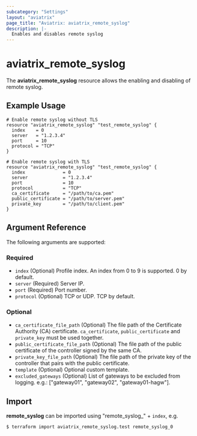 ```yaml
---
subcategory: "Settings"
layout: "aviatrix"
page_title: "Aviatrix: aviatrix_remote_syslog"
description: |-
  Enables and disables remote syslog
---
```


# aviatrix_remote_syslog

The **aviatrix_remote_syslog** resource allows the enabling and disabling of remote syslog.

## Example Usage

```hcl
# Enable remote syslog without TLS
resource "aviatrix_remote_syslog" "test_remote_syslog" {
  index    = 0
  server   = "1.2.3.4"
  port     = 10
  protocol = "TCP"
}
```

```hcl
# Enable remote syslog with TLS
resource "aviatrix_remote_syslog" "test_remote_syslog" {
  index              = 0
  server             = "1.2.3.4"
  port               = 10
  protocol           = "TCP"
  ca_certificate     = "/path/to/ca.pem"
  public_certificate = "/path/to/server.pem"
  private_key        = "/path/to/client.pem"
}
```

## Argument Reference

The following arguments are supported:

### Required
* `index` (Optional) Profile index. An index from 0 to 9 is supported. 0 by default.
* `server` (Required) Server IP.
* `port` (Required) Port number.
* `protocol` (Optional) TCP or UDP. TCP by default.

### Optional
* `ca_certificate_file_path` (Optional) The file path of the Certificate Authority (CA) certificate. `ca_certificate`, `public_certificate` and `private_key` must be used together.
* `public_certificate_file_path` (Optional) The file path of the public certificate of the controller signed by the same CA.
* `private_key_file_path` (Optional) The file path of the private key of the controller that pairs with the public certificate.
* `template` (Optional) Optional custom template.
* `excluded_gateways` (Optional) List of gateways to be excluded from logging. e.g.: ["gateway01", "gateway02", "gateway01-hagw"].

## Import

**remote_syslog** can be imported using "remote_syslog_" + `index`, e.g.

```
$ terraform import aviatrix_remote_syslog.test remote_syslog_0
```
